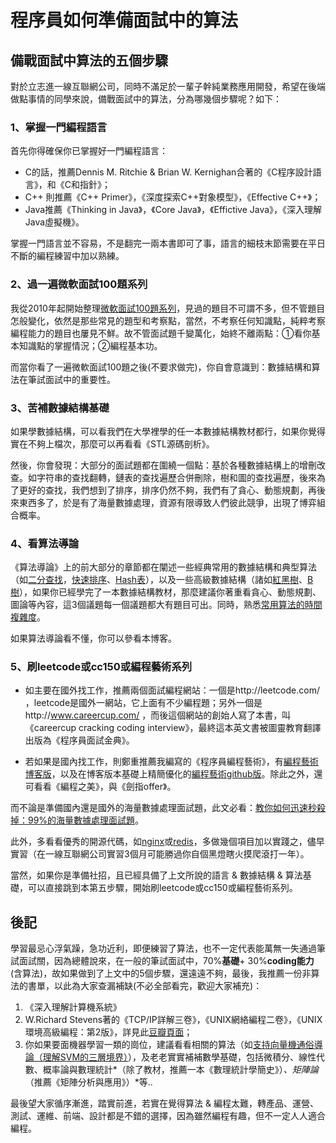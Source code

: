 # 程序員如何準備面試中的算法 #

## 備戰面試中算法的五個步驟 ##
對於立志進一線互聯網公司，同時不滿足於一輩子幹純業務應用開發，希望在後端做點事情的同學來說，備戰面試中的算法，分為哪幾個步驟呢？如下：

### 1、掌握一門編程語言 ###
首先你得確保你已掌握好一門編程語言：  

- C的話，推薦Dennis M. Ritchie & Brian W. Kernighan合著的《C程序設計語言》，和《C和指針》；  
- C++ 則推薦《C++ Primer》，《深度探索C++對象模型》，《Effective C++》；
- Java推薦《Thinking in Java》，《Core Java》，《Effictive Java》，《深入理解Java虛擬機》。  

掌握一門語言並不容易，不是翻完一兩本書即可了事，語言的細枝末節需要在平日不斷的編程練習中加以熟練。

### 2、過一遍微軟面試100題系列 ###
我從2010年起開始整理[微軟面試100題系列](http://blog.csdn.net/column/details/ms100.html)，見過的題目不可謂不多，但不管題目怎般變化，依然是那些常見的題型和考察點，當然，不考察任何知識點，純粹考察編程能力的題目也屢見不鮮。故不管面試題千變萬化，始終不離兩點：①看你基本知識點的掌握情況；②編程基本功。

而當你看了一遍微軟面試100題之後(不要求做完)，你自會意識到：數據結構和算法在筆試面試中的重要性。

### 3、苦補數據結構基礎 ###

如果學數據結構，可以看我們在大學裡學的任一本數據結構教材都行，如果你覺得實在不夠上檔次，那麼可以再看看《STL源碼剖析》。

然後，你會發現：大部分的面試題都在圍繞一個點：基於各種數據結構上的增刪改查。如字符串的查找翻轉，鏈表的查找遍歷合併刪除，樹和圖的查找遍歷，後來為了更好的查找，我們想到了排序，排序仍然不夠，我們有了貪心、動態規劃，再後來東西多了，於是有了海量數據處理，資源有限導致人們彼此競爭，出現了博弈組合概率。

### 4、看算法導論 ###

《算法導論》上的前大部分的章節都在闡述一些經典常用的數據結構和典型算法（如[二分查找](https://github.com/julycoding/The-Art-Of-Programming-By-July/blob/master/ebook/zh/04.01.md)，[快速排序](http://blog.csdn.net/v_july_v/article/details/6116297)、[Hash表](http://blog.csdn.net/v_JULY_v/article/details/6256463)），以及一些高級數據結構（諸如[紅黑樹](https://github.com/Xuanwo/The-Art-Of-Programming-By-July/blob/master/ebook/zh/07.1.md)、[B樹](http://blog.csdn.net/v_JULY_v/article/details/6530142)），如果你已經學完了一本數據結構教材，那麼建議你著重看貪心、動態規劃、圖論等內容，這3個議題每一個議題都大有題目可出。同時，熟悉[常用算法的時間複雜度](http://bigocheatsheet.com/)。

如果算法導論看不懂，你可以參看本博客。

### 5、刷leetcode或cc150或編程藝術系列 ###

- 如主要在國外找工作，推薦兩個面試編程網站：一個是http://leetcode.com/ ，leetcode是國外一網站，它上面有不少編程題；另外一個是http://www.careercup.com/ ，而後這個網站的創始人寫了本書，叫《careercup cracking coding interview》，最終這本英文書被圖靈教育翻譯出版為《程序員面試金典》。

- 若如果是國內找工作，則鄭重推薦我編寫的《程序員編程藝術》，有[編程藝術博客版](http://blog.csdn.net/v_JULY_v/article/details/6460494)，以及在博客版本基礎上精簡優化的[編程藝術github版](https://github.com/julycoding/The-Art-Of-Programming-By-July/blob/master/ebook/zh/Readme.md)。除此之外，還可看看《編程之美》，與《劍指offer》。

而不論是準備國內還是國外的海量數據處理面試題，此文必看：[教你如何迅速秒殺掉：99%的海量數據處理面試題](http://blog.csdn.net/v_july_v/article/details/7382693)。

此外，多看看優秀的開源代碼，如[nginx](https://github.com/nginx/nginx)或[redis](http://redis.io/)，多做幾個項目加以實踐之，儘早實習（在一線互聯網公司實習3個月可能勝過你自個黑燈瞎火摸爬滾打一年）。

當然，如果你是準備社招，且已經具備了上文所說的語言 & 數據結構 & 算法基礎，可以直接跳到本第五步驟，開始刷leetcode或cc150或編程藝術系列。

## 後記 ##

學習最忌心浮氣躁，急功近利，即便練習了算法，也不一定代表能萬無一失通過筆試面試關，因為總體說來，在一般的筆試面試中，70%**基礎**+ 30%**coding能力**(含算法)，故如果做到了上文中的5個步驟，還遠遠不夠，最後，我推薦一份非算法的書單，以此為大家查漏補缺(不必全部看完，歡迎大家補充)：

1. 《深入理解計算機系統》
2. W.Richard Stevens著的《TCP/IP詳解三卷》，《UNIX網絡編程二卷》，《UNIX環境高級編程：第2版》，詳見此[豆瓣頁面](http://book.douban.com/search/W.Richard%20Stevens)；
3. 你如果要面機器學習一類的崗位，建議看看相關的算法（如[支持向量機通俗導論（理解SVM的三層境界）](http://blog.csdn.net/v_july_v/article/details/7624837)），及老老實實補補數學基礎，包括微積分、線性代數、概率論與數理統計*（除了教材，推薦一本《數理統計學簡史》）*、矩陣論*（推薦《矩陣分析與應用》）*等..

最後望大家循序漸進，踏實前進，若實在覺得算法 & 編程太難，轉產品、運營、測試、運維、前端、設計都是不錯的選擇，因為雖然編程有趣，但不一定人人適合編程。
